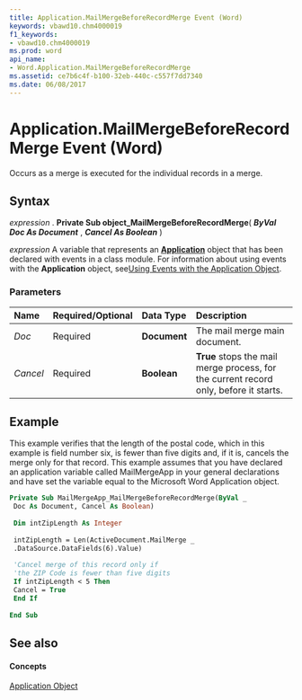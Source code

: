 ```yaml
---
title: Application.MailMergeBeforeRecordMerge Event (Word)
keywords: vbawd10.chm4000019
f1_keywords:
- vbawd10.chm4000019
ms.prod: word
api_name:
- Word.Application.MailMergeBeforeRecordMerge
ms.assetid: ce7b6c4f-b100-32eb-440c-c557f7dd7340
ms.date: 06/08/2017
---
```



# Application.MailMergeBeforeRecordMerge Event (Word)

Occurs as a merge is executed for the individual records in a merge.


## Syntax

 _expression_ . **Private Sub object_MailMergeBeforeRecordMerge**( **_ByVal Doc As Document_** , **_Cancel As Boolean_** )

 _expression_ A variable that represents an **[Application](Word.Application.md)** object that has been declared with events in a class module. For information about using events with the **Application** object, see[Using Events with the Application Object](http://msdn.microsoft.com/library/784c4c61-7e47-3dbf-46f6-da655f786ca1%28Office.15%29.aspx).


### Parameters



|**Name**|**Required/Optional**|**Data Type**|**Description**|
|:-----|:-----|:-----|:-----|
| _Doc_|Required| **Document**|The mail merge main document.|
| _Cancel_|Required| **Boolean**| **True** stops the mail merge process, for the current record only, before it starts.|

## Example

This example verifies that the length of the postal code, which in this example is field number six, is fewer than five digits and, if it is, cancels the merge only for that record. This example assumes that you have declared an application variable called MailMergeApp in your general declarations and have set the variable equal to the Microsoft Word Application object.


```vb
Private Sub MailMergeApp_MailMergeBeforeRecordMerge(ByVal _ 
 Doc As Document, Cancel As Boolean) 
 
 Dim intZipLength As Integer 
 
 intZipLength = Len(ActiveDocument.MailMerge _ 
 .DataSource.DataFields(6).Value) 
 
 'Cancel merge of this record only if 
 'the ZIP Code is fewer than five digits 
 If intZipLength < 5 Then 
 Cancel = True 
 End If 
 
End Sub
```


## See also


#### Concepts


[Application Object](Word.Application.md)

